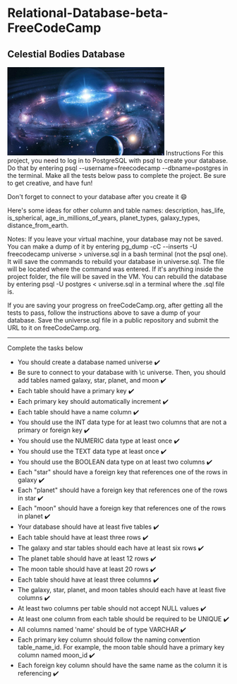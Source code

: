 # Relational-Database-beta-FreeCodeCamp
## Celestial Bodies Database
<img src="Images/celestial-bodies-wallpaper.jpg" height= "200px">
Instructions
For this project, you need to log in to PostgreSQL with psql to create your database. Do that by entering psql --username=freecodecamp --dbname=postgres in the terminal. Make all the tests below pass to complete the project. Be sure to get creative, and have fun!

Don't forget to connect to your database after you create it 😄

Here's some ideas for other column and table names: description, has_life, is_spherical, age_in_millions_of_years, planet_types, galaxy_types, distance_from_earth.

Notes:
If you leave your virtual machine, your database may not be saved. You can make a dump of it by entering pg_dump -cC --inserts -U freecodecamp universe > universe.sql in a bash terminal (not the psql one). It will save the commands to rebuild your database in universe.sql. The file will be located where the command was entered. If it's anything inside the project folder, the file will be saved in the VM. You can rebuild the database by entering psql -U postgres < universe.sql in a terminal where the .sql file is.

If you are saving your progress on freeCodeCamp.org, after getting all the tests to pass, follow the instructions above to save a dump of your database. Save the universe.sql file in a public repository and submit the URL to it on freeCodeCamp.org.
<hr>

Complete the tasks below
<ul>
<li>You should create a database named universe ✔️</li>

<li>Be sure to connect to your database with \c universe. Then, you should add tables named galaxy, star, planet, and moon ✔️</li>

<li>Each table should have a primary key ✔️</li>

<li>Each primary key should automatically increment ✔️</li>

<li>Each table should have a name column ✔️</li>

<li>You should use the INT data type for at least two columns that are not a primary or foreign key ✔️</li>

<li>You should use the NUMERIC data type at least once ✔️</li>

<li>You should use the TEXT data type at least once ✔️</li>

<li>You should use the BOOLEAN data type on at least two columns ✔️</li>

<li>Each "star" should have a foreign key that references one of the rows in galaxy ✔️</li>

<li>Each "planet" should have a foreign key that references one of the rows in star ✔️</li>

<li>Each "moon" should have a foreign key that references one of the rows in planet ✔️</li>

<li>Your database should have at least five tables ✔️</li>

<li>Each table should have at least three rows ✔️</li>

<li>The galaxy and star tables should each have at least six rows ✔️</li>

<li>The planet table should have at least 12 rows ✔️</li>

<li>The moon table should have at least 20 rows ✔️</li>

<li>Each table should have at least three columns ✔️</li>

<li>The galaxy, star, planet, and moon tables should each have at least five columns ✔️</li>

<li>At least two columns per table should not accept NULL values ✔️</li>

<li>At least one column from each table should be required to be UNIQUE ✔️</li>

<li>All columns named 'name' should be of type VARCHAR ✔️</li>

<li>Each primary key column should follow the naming convention table_name_id. For example, the moon table should have a primary key column named moon_id ✔️</li>

<li>Each foreign key column should have the same name as the column it is referencing ✔️</li>

